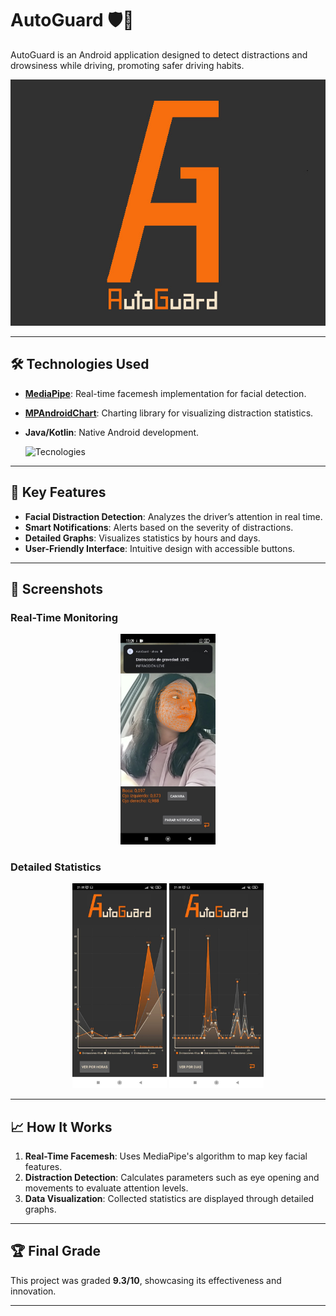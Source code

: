 # AutoGuard 🛡️🚗

AutoGuard is an Android application designed to detect distractions and drowsiness while driving, promoting safer driving habits. 
<p align="center">
    <img src="./pictures/logo-completo-color.jpg">
</p>

---

## 🛠️ Technologies Used

- **[MediaPipe](https://mediapipe.dev/)**: Real-time facemesh implementation for facial detection.
- **[MPAndroidChart](https://github.com/PhilJay/MPAndroidChart)**: Charting library for visualizing distraction statistics.
- **Java/Kotlin**: Native Android development.

  ![Tecnologies](./pictures/tecnoloxías.png)

---

## 🚀 Key Features

- **Facial Distraction Detection**: Analyzes the driver’s attention in real time.
- **Smart Notifications**: Alerts based on the severity of distractions.
- **Detailed Graphs**: Visualizes statistics by hours and days.
- **User-Friendly Interface**: Intuitive design with accessible buttons.

---

## 📸 Screenshots

### Real-Time Monitoring
<p align="center">
  <img src="./pictures/pantalla_monitoreo-2.jpg" alt="Monitoring 2" width="30%">
</p>

### Detailed Statistics
<p align="center">
  <img src="./pictures/estadisticas.jpg" alt="Statistics 1" width="30%">
  <img src="./pictures/estadisticas2.jpg" alt="Statistics 2" width="30%">
</p>

---

## 📈 How It Works

1. **Real-Time Facemesh**: Uses MediaPipe's algorithm to map key facial features.
2. **Distraction Detection**: Calculates parameters such as eye opening and movements to evaluate attention levels.
3. **Data Visualization**: Collected statistics are displayed through detailed graphs.

---

## 🏆 Final Grade

This project was graded **9.3/10**, showcasing its effectiveness and innovation.

---
